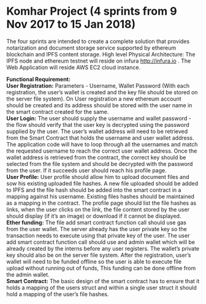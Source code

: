 # Komhar Project (4 sprints from 9 Nov 2017 to 15 Jan 2018)

The four sprints are intended to create a complete solution that provides notarization and document storage service supported by ethereum blockchain and IPFS content storage. High level Physical Architecture: The IPFS node and ethereum testnet will reside on infura http://infura.io . The Web Application will reside AWS EC2 cloud instance. 

<b> Functional Requirement:</b><br>
<b>User Registration:</b> Parameters - Username, Wallet Password (With each registration, the user’s wallet is created and the key file should be stored on the server file system). On User registration a new ethereum account should be created and its address should be stored with the user name in the smart contract created for the same. <br>
<b>User Login:</b> The user should supply the username and wallet password - the flow should verify that the user key is decrypted using the password supplied by the user. The user’s wallet address will need to be retrieved from the Smart Contract that holds the username and user wallet address. The application code will have to loop through all the usernames and match the requested username to reach the correct user wallet address. Once the wallet address is retrieved from the contract, the correct key should be selected from the file system and should be decrypted with the password from the user. If it succeeds user should reach his profile page.<br> 
<b> User Profile:</b> User profile should allow him to upload document files and sow his existing uploaded file hashes. A new file uploaded should be added to IPFS and the file hash should be added into the smart contract in a mapping against his username. Existing files hashes should be maintained as a mapping in the contract. The profile page should list the file hashes as links, when the user clicks on the link, the file content stored by the user should display (if it’s an image) or download if it cannot be displayed. <br>
<b>Ether funding:</b> The file add smart contract function call should use gas from the user wallet. The server already has the user private key so the transaction needs to execute using that private key of the user. The user add smart contract function call should use and admin wallet which will be already created by the interns before any user registers. The wallet’s private key should also be on the server file system. After the registration, user’s wallet will need to be funded offline so the user is able to execute file upload without running out of funds, This funding can be done offline from the admin wallet. <br>
<b>Smart Contract:</b> The basic design of the smart contract has to ensure that it holds a mapping of the users struct and within a single user struct it should hold a mapping of the user’s file hashes.
